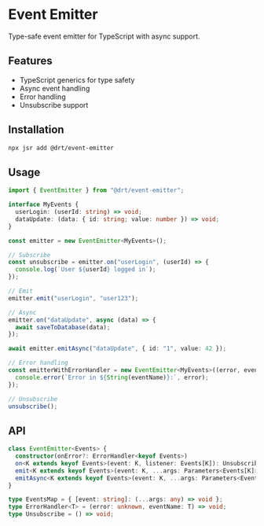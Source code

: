 # Event Emitter

Type-safe event emitter for TypeScript with async support.

## Features

- TypeScript generics for type safety
- Async event handling
- Error handling
- Unsubscribe support

## Installation

```bash
npx jsr add @drt/event-emitter
```

## Usage

```typescript
import { EventEmitter } from "@drt/event-emitter";

interface MyEvents {
  userLogin: (userId: string) => void;
  dataUpdate: (data: { id: string; value: number }) => void;
}

const emitter = new EventEmitter<MyEvents>();

// Subscribe
const unsubscribe = emitter.on("userLogin", (userId) => {
  console.log(`User ${userId} logged in`);
});

// Emit
emitter.emit("userLogin", "user123");

// Async
emitter.on("dataUpdate", async (data) => {
  await saveToDatabase(data);
});

await emitter.emitAsync("dataUpdate", { id: "1", value: 42 });

// Error handling
const emitterWithErrorHandler = new EventEmitter<MyEvents>((error, eventName) => {
  console.error(`Error in ${String(eventName)}:`, error);
});

// Unsubscribe
unsubscribe();
```

## API

```typescript
class EventEmitter<Events> {
  constructor(onError?: ErrorHandler<keyof Events>)
  on<K extends keyof Events>(event: K, listener: Events[K]): Unsubscribe
  emit<K extends keyof Events>(event: K, ...args: Parameters<Events[K]>): void
  emitAsync<K extends keyof Events>(event: K, ...args: Parameters<Events[K]>): Promise<void>
}

type EventsMap = { [event: string]: (...args: any) => void };
type ErrorHandler<T> = (error: unknown, eventName: T) => void;
type Unsubscribe = () => void;
```
